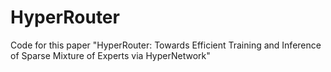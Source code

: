 # HyperRouter
Code for this paper "HyperRouter: Towards Efficient Training and Inference of Sparse Mixture of Experts via HyperNetwork"
